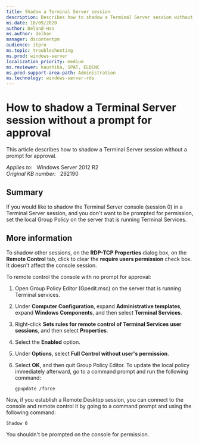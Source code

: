 ```yaml
---
title: Shadow a Terminal Server session
description: Describes how to shadow a Terminal Server session without a prompt for approval.
ms.date: 10/09/2020
author: Deland-Han 
ms.author: delhan
manager: dscontentpm
audience: itpro
ms.topic: troubleshooting
ms.prod: windows-server
localization_priority: medium
ms.reviewer: kaushika, SPAT, ELDENC
ms.prod-support-area-path: Administration
ms.technology: windows-server-rds
---
```

# How to shadow a Terminal Server session without a prompt for approval

This article describes how to shadow a Terminal Server session without a prompt for approval.

_Applies to:_ &nbsp; Windows Server 2012 R2  
_Original KB number:_ &nbsp; 292190

## Summary

If you would like to shadow the Terminal Server console (session 0) in a Terminal Server session, and you don't want to be prompted for permission, set the local Group Policy on the server that is running Terminal Services.

## More information

To shadow other sessions, on the **RDP-TCP Properties** dialog box, on the **Remote Control** tab, click to clear the **require users permission** check box. It doesn't affect the console session.

To remote control the console with no prompt for approval:

1. Open Group Policy Editor (Gpedit.msc) on the server that is running Terminal services.
2. Under **Computer Configuration**, expand **Administrative templates**, expand **Windows Components**, and then select **Terminal Services**.
3. Right-click **Sets rules for remote control of Terminal Services user sessions**, and then select **Properties**.
4. Select the **Enabled** option.
5. Under **Options**, select **Full Control without user's permission**.
6. Select **OK**, and then quit Group Policy Editor. To update the local policy immediately afterward, go to a command prompt and run the following command:

    ```console
    gpupdate /force
    ```

Now, if you establish a Remote Desktop session, you can connect to the console and remote control it by going to a command prompt and using the following command:

```console
Shadow 0
```

You shouldn't be prompted on the console for permission.
